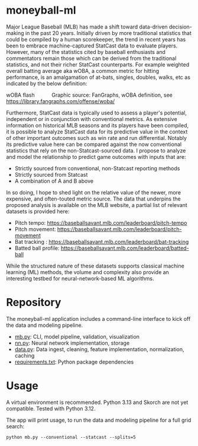 # moneyball-ml

Major League Baseball (MLB) has made a shift toward data-driven decision-making in the past 20 years. Initially driven by more traditional statistics that could be compiled by a human scorekeeper, the trend in recent years has been to embrace machine-captured StatCast data to evaluate players. However, many of the statistics cited by baseball enthusiasts and commentators remain those which can be derived from the traditional statistics, and not their richer StatCast counterparts. For example weighted overall batting average aka wOBA, a common metric for hitting performance, is an amalgamation of at-bats, singles, doubles, walks, etc as indicated by the below definition:

wOBA flash 
      Graphic source: FanGraphs, wOBA definition, see https://library.fangraphs.com/offense/woba/

Furthermore, StatCast data is typically used to assess a player's potential, independent or in conjunction with conventional metrics. As extensive information on historical MLB seasons and its players have been compiled, it is possible to analyze StatCast data for its predictive value in the context of other important outcomes such as win rate and run differential. Notably its predictive value here can be compared against the now conventional statistics that rely on the non-Statcast-sourced data. I propose to analyze and model the relationship to predict game outcomes with inputs that are: 
- Strictly sourced from conventional, non-Statcast reporting methods
- Strictly sourced from Statcast
- A combination of A and B above

In so doing, I hope to shed light on the relative value of the newer, more expensive, and often-touted metric source. The data that underpins the proposed analysis is available on the MLB website, a partial list of relevant datasets is provided here: 
- Pitch tempo: https://baseballsavant.mlb.com/leaderboard/pitch-tempo
- Pitch movement: https://baseballsavant.mlb.com/leaderboard/pitch-movement
- Bat tracking : https://baseballsavant.mlb.com/leaderboard/bat-tracking
- Batted ball profile: https://baseballsavant.mlb.com/leaderboard/batted-ball

While the structured nature of these datasets supports classical machine learning (ML) methods, the volume and complexity also provide an interesting testbed for neural-network-based ML algorithms.

# Repository 

The moneyball-ml application includes a command-line interface to kick off the data and modeling pipeline. 
- [mb.py](mb.py): CLI, model pipeline, validation, visualization
- [nn.py](nn.py): Neural network implementation, storage
- [data.py](data.py): Data ingest, cleaning, feature implementation, normalization, caching
- [requirements.txt](requirements.txt): Python package dependencies

# Usage 

A virtual environment is recommended. Python 3.13 and Skorch are not yet compatible. Tested with Python 3.12. 

The app will print usage, to run the data and modeling pipeline for a full grid search: 

```
python mb.py --conventional --statcast --splits=5
``` 
